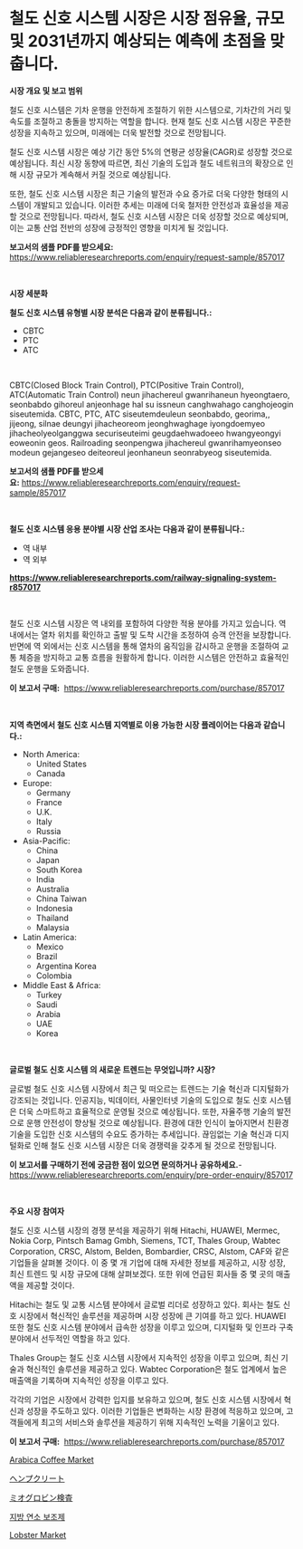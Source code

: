 <p><h1>철도 신호 시스템 시장은 시장 점유율, 규모 및 2031년까지 예상되는 예측에 초점을 맞춥니다.</h1></p><p><strong>시장 개요 및 보고 범위</strong></p>
<p><p>철도 신호 시스템은 기차 운행을 안전하게 조절하기 위한 시스템으로, 기차간의 거리 및 속도를 조절하고 충돌을 방지하는 역할을 합니다. 현재 철도 신호 시스템 시장은 꾸준한 성장을 지속하고 있으며, 미래에는 더욱 발전할 것으로 전망됩니다. </p><p>철도 신호 시스템 시장은 예상 기간 동안 5%의 연평균 성장율(CAGR)로 성장할 것으로 예상됩니다. 최신 시장 동향에 따르면, 최신 기술의 도입과 철도 네트워크의 확장으로 인해 시장 규모가 계속해서 커질 것으로 예상됩니다.</p><p>또한, 철도 신호 시스템 시장은 최근 기술의 발전과 수요 증가로 더욱 다양한 형태의 시스템이 개발되고 있습니다. 이러한 추세는 미래에 더욱 철저한 안전성과 효율성을 제공할 것으로 전망됩니다. 따라서, 철도 신호 시스템 시장은 더욱 성장할 것으로 예상되며, 이는 교통 산업 전반의 성장에 긍정적인 영향을 미치게 될 것입니다.</p></p>
<p><strong>보고서의 샘플 PDF를 받으세요:</strong> <a href="https://www.reliableresearchreports.com/enquiry/request-sample/857017">https://www.reliableresearchreports.com/enquiry/request-sample/857017</a></p>
<p>&nbsp;</p>
<p><strong>시장 세분화</strong></p>
<p><strong>철도 신호 시스템 유형별 시장 분석은 다음과 같이 분류됩니다.:</strong></p>
<p><ul><li>CBTC</li><li>PTC</li><li>ATC</li></ul></p>
<p>&nbsp;</p>
<p><p>CBTC(Closed Block Train Control), PTC(Positive Train Control), ATC(Automatic Train Control) neun jihachereul gwanrihaneun hyeongtaero, seonbabdo gihoreul anjeonhage hal su issneun canghwahago canghojeogin siseutemida. CBTC, PTC, ATC siseutemdeuleun seonbabdo, georima,, jijeong, silnae deungyi jihacheoreom jeonghwaghage iyongdoemyeo jihacheolyeolganggwa securiseuteimi geugdaehwadoeeo hwangyeongyi eoweonin geos. Railroading seonpengwa jihachereul gwanrihamyeonseo modeun gejangeseo deiteoreul jeonhaneun seonrabyeog siseutemida.</p></p>
<p><strong>보고서의 샘플 PDF를 받으세요:</strong>&nbsp;<a href="https://www.reliableresearchreports.com/enquiry/request-sample/857017">https://www.reliableresearchreports.com/enquiry/request-sample/857017</a></p>
<p>&nbsp;</p>
<p><strong> 철도 신호 시스템 응용 분야별 시장 산업 조사는 다음과 같이 분류됩니다.:</strong></p>
<p><ul><li>역 내부</li><li>역 외부</li></ul></p>
<p><strong><a href="https://www.reliableresearchreports.com/railway-signaling-system-r857017">https://www.reliableresearchreports.com/railway-signaling-system-r857017</a></strong></p>
<p>&nbsp;</p>
<p><p>철도 신호 시스템 시장은 역 내외를 포함하여 다양한 적용 분야를 가지고 있습니다. 역 내에서는 열차 위치를 확인하고 출발 및 도착 시간을 조정하여 승객 안전을 보장합니다. 반면에 역 외에서는 신호 시스템을 통해 열차의 움직임을 감시하고 운행을 조절하여 교통 체증을 방지하고 교통 흐름을 원활하게 합니다. 이러한 시스템은 안전하고 효율적인 철도 운행을 도와줍니다.</p></p>
<p><strong>이 보고서 구매:</strong>&nbsp; <a href="https://www.reliableresearchreports.com/purchase/857017">https://www.reliableresearchreports.com/purchase/857017</a></p>
<p>&nbsp;</p>
<p><strong>지역 측면에서 철도 신호 시스템 지역별로 이용 가능한 시장 플레이어는 다음과 같습니다.:</strong></p>
<p><ul>
    <li>
        North America:
        <ul>
            <li>United States</li>
            <li>Canada</li>
        </ul>
    </li>
    <li>
        Europe:
        <ul>
            <li>Germany</li>
            <li>France</li>
            <li>U.K.</li>
            <li>Italy</li>
            <li>Russia</li>
        </ul>
    </li>
    <li>
        Asia-Pacific:
        <ul>
            <li>China</li>
            <li>Japan</li>
            <li>South Korea</li>
            <li>India</li>
            <li>Australia</li>
            <li>China Taiwan</li>
            <li>Indonesia</li>
            <li>Thailand</li>
            <li>Malaysia</li>
        </ul>
    </li>
    <li>
        Latin America:
        <ul>
            <li>Mexico</li>
            <li>Brazil</li>
            <li>Argentina Korea</li>
            <li>Colombia</li>
        </ul>
    </li>
    <li>
        Middle East & Africa:
        <ul>
            <li>Turkey</li>
            <li>Saudi</li>
            <li>Arabia</li>
            <li>UAE</li>
            <li>Korea</li>
        </ul>
    </li>
    </ul></p>
<p>&nbsp;</p>
<p><strong>글로벌 철도 신호 시스템 의 새로운 트렌드는 무엇입니까? 시장?</strong></p>
<p><p>글로벌 철도 신호 시스템 시장에서 최근 및 떠오르는 트렌드는 기술 혁신과 디지털화가 강조되는 것입니다. 인공지능, 빅데이터, 사물인터넷 기술의 도입으로 철도 신호 시스템은 더욱 스마트하고 효율적으로 운영될 것으로 예상됩니다. 또한, 자율주행 기술의 발전으로 운행 안전성이 향상될 것으로 예상됩니다. 환경에 대한 인식이 높아지면서 친환경 기술을 도입한 신호 시스템의 수요도 증가하는 추세입니다. 끊임없는 기술 혁신과 디지털화로 인해 철도 신호 시스템 시장은 더욱 경쟁력을 갖추게 될 것으로 전망됩니다.</p></p>
<p><strong>이 보고서를 구매하기 전에 궁금한 점이 있으면 문의하거나 공유하세요.</strong>- <a href="https://www.reliableresearchreports.com/enquiry/pre-order-enquiry/857017">https://www.reliableresearchreports.com/enquiry/pre-order-enquiry/857017</a></p>
<p>&nbsp;</p>
<p><strong>주요 시장 참여자</strong></p>
<p><p>철도 신호 시스템 시장의 경쟁 분석을 제공하기 위해 Hitachi, HUAWEI, Mermec, Nokia Corp, Pintsch Bamag Gmbh, Siemens, TCT, Thales Group, Wabtec Corporation, CRSC, Alstom, Belden, Bombardier, CRSC, Alstom, CAF와 같은 기업들을 살펴볼 것이다. 이 중 몇 개 기업에 대해 자세한 정보를 제공하고, 시장 성장, 최신 트렌드 및 시장 규모에 대해 살펴보겠다. 또한 위에 언급된 회사들 중 몇 곳의 매출액을 제공할 것이다.</p><p>Hitachi는 철도 및 교통 시스템 분야에서 글로벌 리더로 성장하고 있다. 회사는 철도 신호 시장에서 혁신적인 솔루션을 제공하며 시장 성장에 큰 기여를 하고 있다. HUAWEI 또한 철도 신호 시스템 분야에서 급속한 성장을 이루고 있으며, 디지털화 및 인프라 구축 분야에서 선두적인 역할을 하고 있다.</p><p>Thales Group는 철도 신호 시스템 시장에서 지속적인 성장을 이루고 있으며, 최신 기술과 혁신적인 솔루션을 제공하고 있다. Wabtec Corporation은 철도 업계에서 높은 매출액을 기록하며 지속적인 성장을 이루고 있다.</p><p>각각의 기업은 시장에서 강력한 입지를 보유하고 있으며, 철도 신호 시스템 시장에서 혁신과 성장을 주도하고 있다. 이러한 기업들은 변화하는 시장 환경에 적응하고 있으며, 고객들에게 최고의 서비스와 솔루션을 제공하기 위해 지속적인 노력을 기울이고 있다.</p></p>
<p><strong>이 보고서 구매:</strong>&nbsp;&nbsp;<a href="https://www.reliableresearchreports.com/purchase/857017">https://www.reliableresearchreports.com/purchase/857017</a></p>
<p><p><a href="https://github.com/GroverBarry/Market-Research-Report-List-4/blob/main/arabica-coffee-market.md">Arabica Coffee Market</a></p><p><a href="https://medium.com/@freedayundt2023/%E9%BA%BB%E3%82%B3%E3%83%B3%E3%82%AF%E3%83%AA%E3%83%BC%E3%83%88%E5%B8%82%E5%A0%B4%E3%81%AE%E3%82%B7%E3%82%A7%E3%82%A2%E3%81%AE%E9%80%B2%E5%8C%96%E3%81%A8%E5%B8%82%E5%A0%B4%E6%88%90%E9%95%B7%E3%83%88%E3%83%AC%E3%83%B3%E3%83%89-2024%E5%B9%B4-2031%E5%B9%B4-6fe0422fefc3">ヘンプクリート</a></p><p><a href="https://medium.com/@stephengrant2015/%E3%83%9F%E3%82%AA%E3%82%B0%E3%83%AD%E3%83%93%E3%83%B3%E3%83%86%E3%82%B9%E3%83%88%E5%B8%82%E5%A0%B4-%E7%A8%AE%E9%A1%9E-%E3%82%A2%E3%83%97%E3%83%AA%E3%82%B1%E3%83%BC%E3%82%B7%E3%83%A7%E3%83%B3-%E3%81%8A%E3%82%88%E3%81%B3%E5%9C%B0%E7%90%86%E3%81%AB%E3%82%88%E3%82%8B%E5%8C%85%E6%8B%AC%E7%9A%84%E3%81%AA%E8%A9%95%E4%BE%A1-30521d6a7ff5">ミオグロビン検査</a></p><p><a href="https://medium.com/@chancelesch/%EC%A7%80%EB%B0%A9-%EC%97%B0%EC%86%8C-%EB%B3%B4%EC%B6%A9%EC%A0%9C-%EC%8B%9C%EC%9E%A5%EC%9D%80-2031%EB%85%84%EA%B9%8C%EC%A7%80%EC%9D%98-%EC%8B%9C%EC%9E%A5-%EC%A0%90%EC%9C%A0%EC%9C%A8-%ED%81%AC%EA%B8%B0-%EB%B0%8F-%EC%98%88%EC%83%81-%EC%98%88%EC%B8%A1%EC%97%90-%EC%B4%88%EC%A0%90%EC%9D%84-%EB%A7%9E%EC%B6%94%EA%B3%A0-%EC%9E%88%EC%8A%B5%EB%8B%88%EB%8B%A4-abf24abc608c">지방 연소 보조제</a></p><p><a href="https://github.com/lylyparadise/Market-Research-Report-List-2/blob/main/lobster-market.md">Lobster Market</a></p></p>